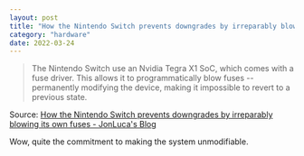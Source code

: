 ```yaml
---
layout: post
title: "How the Nintendo Switch prevents downgrades by irreparably blowing its own fuses"
category: "hardware"
date: 2022-03-24
---
```


> The Nintendo Switch use an Nvidia Tegra X1 SoC, which comes with a fuse driver. This allows it to programmatically blow fuses -- permanently modifying the device, making it impossible to revert to a previous state.

Source: [How the Nintendo Switch prevents downgrades by irreparably blowing its own fuses - JonLuca's Blog](https://blog.jonlu.ca/posts/nintendo-switch)

Wow, quite the commitment to making the system unmodifiable. 
